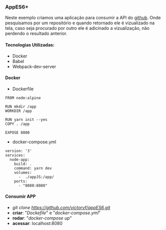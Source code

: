 ### AppES6+
Neste exemplo criamos uma aplicação para consumir a API do [github](https://developer.github.com/v3/repos/#list-your-repositories). Onde pesquisamos por um repositório e quando retornado ele é vizualizado na tela, caso seja procurado por outro ele é adicinado a vizualização, não perdendo o resultado anterior.

#### Tecnologias Utilizadas: 
- Docker
- Babel
- Webpack-dev-server

#### Docker
- Dockerfile
```
FROM node:alpine

RUN mkdir /app
WORKDIR /app

RUN yarn init --yes
COPY . /app

EXPOSE 8080
```
- docker-compose.yml
```
version: '3'
services: 
  node-app:
    build: .
    command: yarn dev
    volumes:
      -  ./appJS:/app/
    ports: 
      - "8080:8080"
```
#### Consumir APP
- _git clone https://github.com/victorvf/appES6.git_
- __criar__: "_Dockefile_" e "_docker-compose.yml_"
- __rodar__: "_docker-compose up_"
- __acessar__: localhost:8080